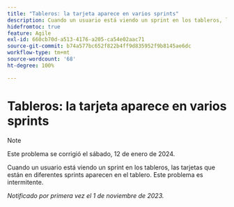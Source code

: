 ```yaml
---
title: "Tableros: la tarjeta aparece en varios sprints"
description: Cuando un usuario está viendo un sprint en los tableros, las tarjetas que están en diferentes sprints aparecen en el tablero. Este problema es intermitente.
hidefromtoc: true
feature: Agile
exl-id: 660cb70d-a513-4176-a205-ca54e02aac71
source-git-commit: b74a577bc652f822b4ff9d835952f9b8145ae6dc
workflow-type: tm+mt
source-wordcount: '68'
ht-degree: 100%

---
```


# Tableros: la tarjeta aparece en varios sprints

>[!NOTE]
>
>Este problema se corrigió el sábado, 12 de enero de 2024.

Cuando un usuario está viendo un sprint en los tableros, las tarjetas que están en diferentes sprints aparecen en el tablero. Este problema es intermitente.

_Notificado por primera vez el 1 de noviembre de 2023._
